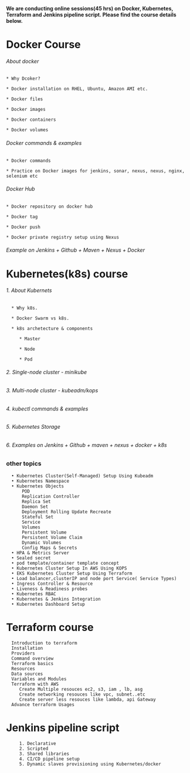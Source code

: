 **We are conducting online sessions(45 hrs) on Docker, Kubernetes, Terraform and Jenkins pipeline script. Please find the course details below.**

# Docker Course

###### About docker

    * Why Dcoker?
    
    * Docker installation on RHEL, Ubuntu, Amazon AMI etc.

    * Docker files
    
    * Docker images
    
    * Docker containers
    
    * Docker volumes

###### Docker commands & examples

    * Docker commands
    
    * Practice on Docker images for jenkins, sonar, nexus, nexus, nginx, selenium etc

###### Docker Hub

    * Docker repository on docker hub
    
    * Docker tag
    
    * Docker push
    
    * Docker private registry setup using Nexus

###### Example on Jenkins + Github + Maven + Nexus + Docker

# Kubernetes(k8s) course

###### 1. About Kubernets

      * Why k8s.

      * Docker Swarm vs k8s.

      * k8s archetecture & components

         * Master

         * Node

         * Pod
    
###### 2. Single-node cluster - minikube

###### 3. Multi-node cluster  - kubeadm/kops

###### 4. kubectl commands & examples

###### 5. Kubernetes Storage

###### 6. Examples on Jenkins + Github + maven + nexus + docker + k8s
    
### other topics

      •	Kubernetes Cluster(Self-Managed) Setup Using Kubeadm
      •	Kubernetes Namespace
      •	Kubernetes Objects 
          POD 
          Replication Controller 
          Replica Set
          Daemon Set
          Deployment Rolling Update Recreate
          Stateful Set
          Service
          Volumes
          Persistent Volume
          Persistent Volume Claim 
          Dynamic Volumes
          Config Maps & Secrets
      •	HPA & Metrics Server
      •	Sealed secret
      •	pod template/container template concept
      •	Kubernetes Cluster Setup In AWS Using KOPS
      •	EKS Kubernetes Cluster Setup Using Terraform
      •	Load balancer,clusterIP and node port Service( Service Types)
      •	Ingress Controller & Resource
      •	Liveness & Readiness probes
      •	Kubernetes RBAC
      •	Kubernetes & Jenkins Integration
      •	Kubernetes Dashboard Setup

# Terraform course

      Introduction to terraform
      Installation
      Providers
      Command overview
      Terraform basics
      Resources
      Data sources
      Variables and Modules
      Terraform with AWS
         Create Multiple resouces ec2, s3, iam , lb, asg
         Create networking resouces like vpc, subnet..etc
         Create server less resouces like lambda, api Gateway
      Advance terraform Usages
      
 # Jenkins pipeline script
   
         1. Declarative 
         2. Scripted
         3. Shared libraries
         4. CI/CD pipeline setup
         5. Dynamic slaves provisioning using Kubernetes/docker
